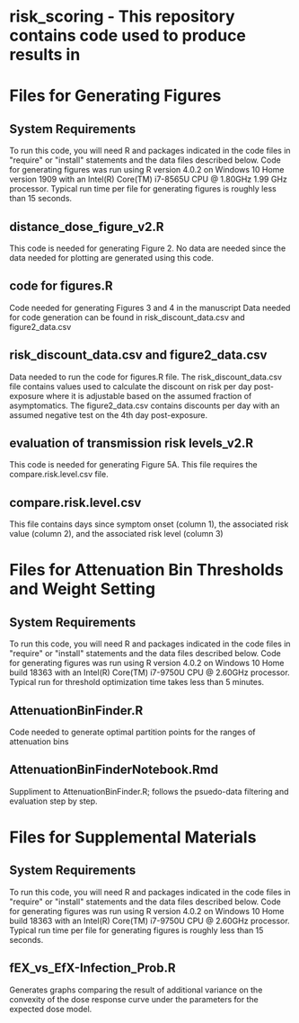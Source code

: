 # risk_scoring - This repository contains code used to produce results in 

# Files for Generating Figures

System Requirements
--------------------
To run this code, you will need R and packages indicated in the code files in "require" or "install" statements and the data files described below. Code for generating figures was run using R version 4.0.2 on Windows 10 Home version 1909 with an Intel(R) Core(TM) i7-8565U CPU @ 1.80GHz 1.99 GHz processor. Typical run time per file for generating figures is roughly less than 15 seconds.


distance_dose_figure_v2.R
---------------------------
This code is needed for generating Figure 2. No data are needed since the data needed for plotting are generated using this code.

code for figures.R
------------------
Code needed for generating Figures 3 and 4 in the manuscript
Data needed for code generation can be found in risk_discount_data.csv and figure2_data.csv

risk_discount_data.csv and figure2_data.csv
-------------------------------------------
Data needed to run the code for figures.R file. The risk_discount_data.csv file contains values used to calculate the discount on risk per day post-exposure where it is adjustable based on the assumed fraction of asymptomatics. The figure2_data.csv contains discounts per day with an assumed negative test on the 4th day post-exposure.

evaluation of transmission risk levels_v2.R
--------------------------------------------
This code is needed for generating Figure 5A. This file requires the compare.risk.level.csv file.

compare.risk.level.csv
---------------------------
This file contains days since symptom onset (column 1), the associated risk value (column 2), and the associated risk level (column 3)


# Files for Attenuation Bin Thresholds and Weight Setting

System Requirements
--------------------
To run this code, you will need R and packages indicated in the code files in "require" or "install" statements and the data files described below. Code for generating figures was run using R version 4.0.2 on Windows 10 Home build 18363 with an Intel(R) Core(TM) i7-9750U CPU @ 2.60GHz processor. Typical run for threshold optimization time takes less than 5 minutes.

AttenuationBinFinder.R
----------------------
Code needed to generate optimal partition points for the ranges of attenuation bins

AttenuationBinFinderNotebook.Rmd
----------------------
Suppliment to AttenuationBinFinder.R; follows the psuedo-data filtering and evaluation step by step.

# Files for Supplemental Materials

System Requirements
---------------------
To run this code, you will need R and packages indicated in the code files in "require" or "install" statements and the data files described below. Code for generating figures was run using R version 4.0.2 on Windows 10 Home build 18363 with an Intel(R) Core(TM) i7-9750U CPU @ 2.60GHz processor. Typical run time per file for generating figures is roughly less than 15 seconds.

fEX_vs_EfX-Infection_Prob.R
---------------------------
Generates graphs comparing the result of additional variance on the convexity of the dose response curve under the parameters for the expected dose model.

